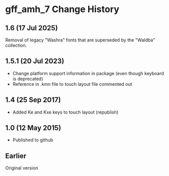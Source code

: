 gff_amh_7 Change History
========================

1.6 (17 Jul 2025)
-----------------

Removal of legacy "Washra" fonts that are superseded by the "Waldba" collection.

1.5.1 (20 Jul 2023)
-----------------

* Change platform support information in package (even though keyboard is deprecated)
* Reference in .kmn file to touch layout file commented out

1.4 (25 Sep 2017)
-----------------

* Added Ke and Kxe keys to touch layout (republish)

1.0 (12 May 2015)
-----------------

* Published to github

Earlier
-------
Original version

